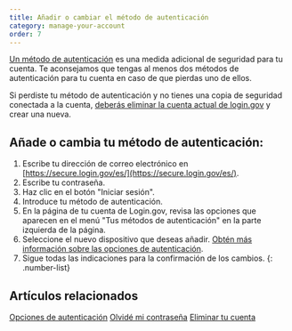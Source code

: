 ```yaml
---
title: Añadir o cambiar el método de autenticación
category: manage-your-account
order: 7
---
```

[Un método de autenticación](https://login.gov/es/help/get-started/authentication-options/) es una medida adicional de seguridad para tu cuenta. Te aconsejamos que tengas al menos dos métodos de autenticación para tu cuenta en caso de que pierdas uno de ellos.

Si perdiste tu método de autenticación y no tienes una copia de seguridad conectada a la cuenta, [deberás eliminar la cuenta actual de login.gov](https://login.gov/es/help/manage-your-account/delete-your-account/) y crear una nueva.

## Añade o cambia tu método de autenticación:

1. Escribe tu dirección de correo electrónico en [https://secure.login.gov/es/](https://secure.login.gov/es/).
2. Escribe tu contraseña.
3. Haz clic en el botón "Iniciar sesión".
4. Introduce tu método de autenticación.
5. En la página de tu cuenta de Login.gov, revisa las opciones que aparecen en el menú "Tus métodos de autenticación" en la parte izquierda de la página.
6. Seleccione el nuevo dispositivo que deseas añadir. [Obtén más información sobre las opciones de autenticación](https://login.gov/es/help/get-started/authentication-options/).
7. Sigue todas las indicaciones para la confirmación de los cambios.
   {: .number-list}

## Artículos relacionados

[Opciones de autenticación](https://login.gov/es/help/get-started/authentication-options/)
[Olvidé mi contraseña](https://login.gov/es/help/trouble-signing-in/forgot-your-password/)
[Eliminar tu cuenta](https://login.gov/es/help/manage-your-account/delete-your-account/)